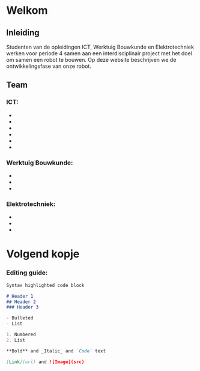 # Welkom
## Inleiding
Studenten van de opleidingen ICT, Werktuig Bouwkunde en Elektrotechniek werken voor periode 4 samen aan een interdisciplinair project met het doel om samen een robot te bouwen. Op deze website beschrijven we de ontwikkelingsfase van onze robot. 
## Team
### ICT:
-
-
-
-
-
-
### Werktuig Bouwkunde:
-
-
-
### Elektrotechniek:
-
-
-
# Volgend kopje


### Editing guide:
```markdown
Syntax highlighted code block

# Header 1
## Header 2
### Header 3

- Bulleted
- List

1. Numbered
2. List

**Bold** and _Italic_ and `Code` text

[Link](url) and ![Image](src)
```
